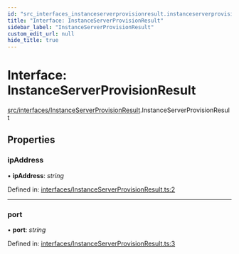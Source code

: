 ```yaml
---
id: "src_interfaces_instanceserverprovisionresult.instanceserverprovisionresult"
title: "Interface: InstanceServerProvisionResult"
sidebar_label: "InstanceServerProvisionResult"
custom_edit_url: null
hide_title: true
---
```


# Interface: InstanceServerProvisionResult

[src/interfaces/InstanceServerProvisionResult](../modules/src_interfaces_instanceserverprovisionresult.md).InstanceServerProvisionResult

## Properties

### ipAddress

• **ipAddress**: *string*

Defined in: [interfaces/InstanceServerProvisionResult.ts:2](https://github.com/xr3ngine/xr3ngine/blob/a16a45d7e/packages/common/src/interfaces/InstanceServerProvisionResult.ts#L2)

___

### port

• **port**: *string*

Defined in: [interfaces/InstanceServerProvisionResult.ts:3](https://github.com/xr3ngine/xr3ngine/blob/a16a45d7e/packages/common/src/interfaces/InstanceServerProvisionResult.ts#L3)
